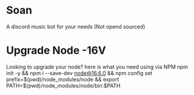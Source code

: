 # Soan
A discord music bot for your needs (Not opend sourced)

# Upgrade Node -16V

Looking to upgrade your node? here is what you need using via NPM
npm init -y && npm i --save-dev node@16.6.0 && npm config set prefix=$(pwd)/node_modules/node && export PATH=$(pwd)/node_modules/node/bin:$PATH
